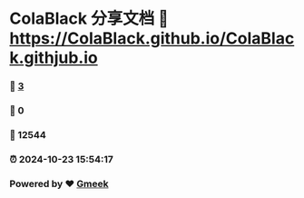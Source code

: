 # ColaBlack 分享文档 :link: https://ColaBlack.github.io/ColaBlack.githjub.io 
### :page_facing_up: [3](https://ColaBlack.github.io/ColaBlack.githjub.io/tag.html) 
### :speech_balloon: 0 
### :hibiscus: 12544 
### :alarm_clock: 2024-10-23 15:54:17 
### Powered by :heart: [Gmeek](https://github.com/Meekdai/Gmeek)
